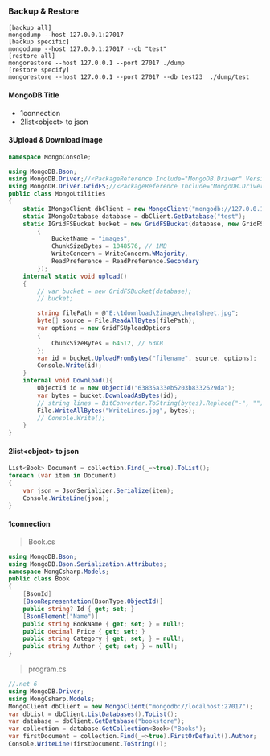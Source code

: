 ### Backup & Restore
    [backup all]
    mongodump --host 127.0.0.1:27017 
    [backup specific]
    mongodump --host 127.0.0.1:27017 --db "test"
    [restore all]
    mongorestore --host 127.0.0.1 --port 27017 ./dump
    [restore specify]
    mongorestore --host 127.0.0.1 --port 27017 --db test23  ./dump/test
#### MongoDB Title
- 1connection
- 2list\<object\> to json
#### 3Upload & Download image
```cs
namespace MongoConsole;

using MongoDB.Bson;
using MongoDB.Driver;//<PackageReference Include="MongoDB.Driver" Version="2.18.0" />
using MongoDB.Driver.GridFS;//<PackageReference Include="MongoDB.Driver.GridFS" Version="2.18.0" />
public class MongoUtilities
{
    static IMongoClient dbClient = new MongoClient("mongodb://127.0.0.1:27017");
    static IMongoDatabase database = dbClient.GetDatabase("test");
    static IGridFSBucket bucket = new GridFSBucket(database, new GridFSBucketOptions
        {
            BucketName = "images",
            ChunkSizeBytes = 1048576, // 1MB
            WriteConcern = WriteConcern.WMajority,
            ReadPreference = ReadPreference.Secondary
        });
    internal static void upload()
    {
        // var bucket = new GridFSBucket(database);
        // bucket;

        string filePath = @"E:\1download\2image\cheatsheet.jpg";
        byte[] source = File.ReadAllBytes(filePath);
        var options = new GridFSUploadOptions
        {
            ChunkSizeBytes = 64512, // 63KB
        };
        var id = bucket.UploadFromBytes("filename", source, options);
        Console.Write(id);
    }
    internal void Download(){
        ObjectId id = new ObjectId("63835a33eb5203b8332629da");
        var bytes = bucket.DownloadAsBytes(id);
        // string lines = BitConverter.ToString(bytes).Replace("-", "").ToLower();
        File.WriteAllBytes("WriteLines.jpg", bytes);
        // Console.Write();
    }
}
```
#### 2list\<object\> to json
```cs
List<Book> Document = collection.Find(_=>true).ToList();
foreach (var item in Document)
{
    var json = JsonSerializer.Serialize(item);
    Console.WriteLine(json);
}
```
#### 1connection
> Book.cs
```cs
using MongoDB.Bson;
using MongoDB.Bson.Serialization.Attributes;
namespace MongCsharp.Models;
public class Book
{
    [BsonId]
    [BsonRepresentation(BsonType.ObjectId)]
    public string? Id { get; set; }
    [BsonElement("Name")]
    public string BookName { get; set; } = null!;
    public decimal Price { get; set; }
    public string Category { get; set; } = null!;
    public string Author { get; set; } = null!;
}
```
> program.cs
```cs
//.net 6
using MongoDB.Driver;
using MongCsharp.Models;
MongoClient dbClient = new MongoClient("mongodb://localhost:27017");
var dbList = dbClient.ListDatabases().ToList();
var database = dbClient.GetDatabase("bookstore");
var collection = database.GetCollection<Book>("Books");
var firstDocument = collection.Find(_=>true).FirstOrDefault().Author;
Console.WriteLine(firstDocument.ToString());
```

